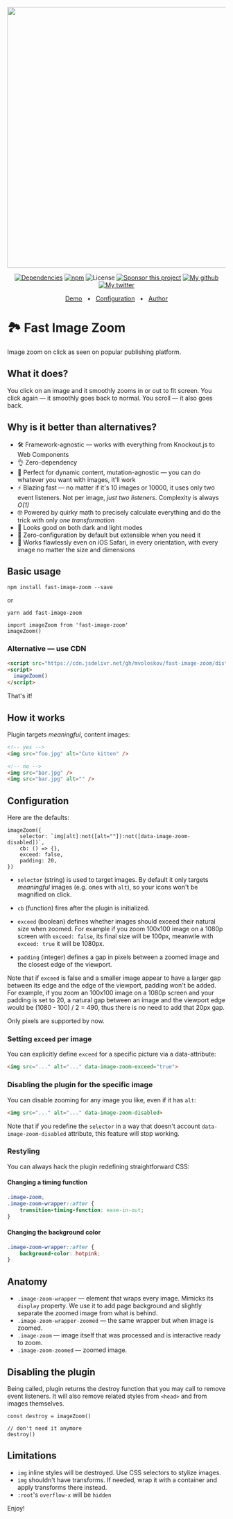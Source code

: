 <p align="center">
    <img width="600" alt="" src="https://user-images.githubusercontent.com/14220138/118895782-5b68ea00-b8f6-11eb-8019-1bc822562666.gif">
</p>
<p align="center">
    <a href="https://github.com/mvoloskov/fast-image-zoom/blob/master/package.json"><img src="https://img.shields.io/badge/dependencies-0-brightgreen" alt="Dependencies"></a>
    <a href="https://www.npmjs.com/package/fast-image-zoom"><img alt="npm" src="https://img.shields.io/npm/v/fast-image-zoom"></a>
    <img alt="License" src="https://img.shields.io/github/license/mvoloskov/fast-image-zoom?color=brightgreen">
    <a href="https://www.buymeacoffee.com/mvoloskov"><img alt="Sponsor this project" src="https://img.shields.io/badge/-sponsor-ffdd00?logo=buy-me-a-coffee&logoColor=black"></a>
    <a href="https://github.com/mvoloskov"><img alt="My github" src="https://img.shields.io/github/followers/mvoloskov?style=social"></a>
    <a href="https://twitter.com/intent/user?screen_name=mvoloskov"><img alt="My twitter" src="https://img.shields.io/twitter/follow/mvoloskov?style=social"></a>
</p>
<p align="center">
    <a href="https://miloslav.website/fast-image-zoom">Demo</a>
    &nbsp;&nbsp;&bull;&nbsp;&nbsp;
    <a href="#configuration">Configuration</a>
    &nbsp;&nbsp;&bull;&nbsp;&nbsp;
    <a href="https://miloslav.website">Author</a>
</p>


# 🏞 Fast Image Zoom

Image zoom on click as seen on popular publishing platform.

## What it does?

You click on an image and it smoothly zooms in or out to fit screen. You click again — it smoothly goes back to normal. You scroll — it also goes back.

## Why is it better than alternatives?

- 🛠 Framework-agnostic — works with everything from Knockout.js to Web Components
- 👌 Zero-dependency
- 🧬 Perfect for dynamic content, mutation-agnostic — you can do whatever you want with images, it'll work
- ⚡️ Blazing fast — no matter if it's 10 images or 10000, it uses only two event listeners. Not per image, *just two listeners*. Complexity is always *O(1)*
- 🤓 Powered by quirky math to precisely calculate everything and do the trick with only *one transformation*
- 🦋 Looks good on both dark and light modes
- 🍦 Zero-configuration by default but extensible when you need it
- 🗿 Works flawlessly even on iOS Safari, in every orientation, with every image no matter the size and dimensions

## Basic usage

```
npm install fast-image-zoom --save
```

or

```
yarn add fast-image-zoom
```

```JS
import imageZoom from 'fast-image-zoom'
imageZoom()
```

### Alternative — use CDN

```HTML
<script src="https://cdn.jsdelivr.net/gh/mvoloskov/fast-image-zoom/dist/fast-image-zoom.min.js"></script>
<script>
  imageZoom()
</script>
```

That's it!

## How it works

Plugin targets *meaningful*, content images:

```HTML
<!-- yes -->
<img src="foo.jpg" alt="Cute kitten" />

<!-- no -->
<img src="bar.jpg" />
<img src="bar.jpg" alt="" />
```

## Configuration

Here are the defaults:

```JS
imageZoom({
    selector: `img[alt]:not([alt=""]):not([data-image-zoom-disabled])`,
    cb: () => {},
    exceed: false,
    padding: 20,
})
```

- `selector` (string) is used to target images. By default it only targets *meaningful* images (e.g. ones with `alt`), so your icons won't be magnified on click.

- `cb` (function) fires after the plugin is initialized.

- `exceed` (boolean) defines whether images should exceed their natural size when zoomed. For example if you zoom 100x100 image on a 1080p screen with `exceed: false`, its final size will be 100px, meanwile with `exceed: true` it will be 1080px.

- `padding` (integer) defines a gap in pixels between a zoomed image and the closest edge of the viewport.

Note that if `exceed` is false and a smaller image appear to have a larger gap between its edge and the edge of the viewport, padding won't be added. For example, if you zoom an 100x100 image on a 1080p screen and your padding is set to 20, a natural gap between an image and the viewport edge would be (1080 - 100) / 2 = 490, thus there is no need to add that 20px gap.

Only pixels are supported by now.

### Setting `exceed` per image

You can explicitly define `exceed` for a specific picture via a data-attribute:

```HTML
<img src="..." alt="..." data-image-zoom-exceed="true">
```

### Disabling the plugin for the specific image

You can disable zooming for any image you like, even if it has `alt`:

```HTML
<img src="..." alt="..." data-image-zoom-disabled>
```

Note that if you redefine the `selector` in a way that doesn't account `data-image-zoom-disabled` attribute, this feature will stop working.

### Restyling

You can always hack the plugin redefining straightforward CSS:

#### Changing a timing function

```CSS
.image-zoom,
.image-zoom-wrapper::after {
    transition-timing-function: ease-in-out;
}
```

#### Changing the background color

```CSS
.image-zoom-wrapper::after {
    background-color: hotpink;
}
```

## Anatomy

- `.image-zoom-wrapper` — element that wraps every image. Mimicks its `display` property. We use it to add page background and slightly separate the zoomed image from what is behind.
- `.image-zoom-wrapper-zoomed` — the same wrapper but when image is zoomed.
- `.image-zoom` — image itself that was processed and is interactive ready to zoom.
- `.image-zoom-zoomed` — zoomed image.

## Disabling the plugin

Being called, plugin returns the destroy function that you may call to remove event listeners. It will also remove related styles from `<head>` and from images themselves.

```JS
const destroy = imageZoom()

// don't need it anymore
destroy()
```

## Limitations

- `img` inline styles will be destroyed. Use CSS selectors to stylize images.
- `img` shouldn't have transforms. If needed, wrap it with a container and apply transforms there instead.
- `:root`'s `overflow-x` will be `hidden`

Enjoy!

